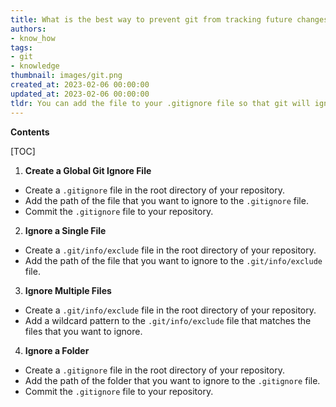 ```yaml
---
title: What is the best way to prevent git from tracking future changes to a file?
authors:
- know_how
tags:
- git
- knowledge
thumbnail: images/git.png
created_at: 2023-02-06 00:00:00
updated_at: 2023-02-06 00:00:00
tldr: You can add the file to your .gitignore file so that git will ignore all future revisions to the file.
---
```


**Contents**

[TOC]

1.  **Create a Global Git Ignore File**

- Create a `.gitignore` file in the root directory of your repository.
- Add the path of the file that you want to ignore to the `.gitignore` file.
- Commit the `.gitignore` file to your repository.

2. **Ignore a Single File**

- Create a `.git/info/exclude` file in the root directory of your repository.
- Add the path of the file that you want to ignore to the `.git/info/exclude` file.

3. **Ignore Multiple Files**

- Create a `.git/info/exclude` file in the root directory of your repository.
- Add a wildcard pattern to the `.git/info/exclude` file that matches the files that you want to ignore.

4. **Ignore a Folder**

- Create a `.gitignore` file in the root directory of your repository.
- Add the path of the folder that you want to ignore to the `.gitignore` file.
- Commit the `.gitignore` file to your repository.
